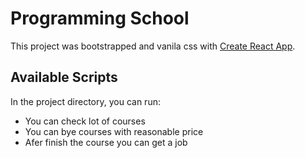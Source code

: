 # Programming School

This project was bootstrapped and vanila css with [Create React App](https://rony-programming-school.netlify.app/).

## Available Scripts

In the project directory, you can run:

* You can check lot of courses
* You can bye courses with reasonable price
* Afer finish the course you can get a job